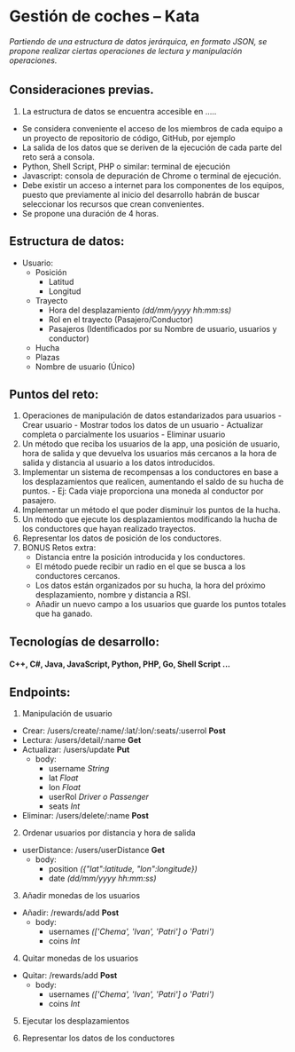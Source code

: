 Gestión de coches – Kata
========================

  ###### Partiendo de una estructura de datos jerárquica, en formato JSON, se propone realizar ciertas operaciones de lectura y manipulación operaciones.

Consideraciones previas.
-----------------------
  1. La estructura de datos se encuentra accesible en …..
  - Se considera conveniente el acceso de los miembros de cada equipo a un proyecto de repositorio de código, GitHub, por ejemplo
  - La salida de los datos que se deriven de la ejecución de cada parte del reto será a consola.  
  - Python, Shell Script, PHP o similar: terminal de ejecución
  - Javascript: consola de depuración de Chrome o terminal de ejecución.
  - Debe existir un acceso a internet para los componentes de los equipos, puesto que previamente al inicio del desarrollo habrán de buscar seleccionar los recursos que crean convenientes.
  - Se propone una duración de 4 horas.

Estructura de datos:
--------------------
* Usuario:
  - Posición
    - Latitud
    - Longitud
  - Trayecto
    - Hora del desplazamiento _(dd/mm/yyyy hh:mm:ss)_
    - Rol en el trayecto (Pasajero/Conductor)
    - Pasajeros (Identificados por su Nombre de usuario, usuarios y conductor)
  - Hucha
  - Plazas  
  - Nombre de usuario (Único)



Puntos del reto:
----------------
  1. Operaciones de manipulación de datos estandarizados para usuarios
    - Crear usuario
    - Mostrar todos los datos de un usuario
    - Actualizar completa o parcialmente los usuarios
    - Eliminar usuario
  2. Un método que reciba los usuarios de la app, una posición de usuario, hora de salida y que devuelva los usuarios más cercanos a la hora de salida y distancia al usuario a los datos introducidos.  
  3. Implementar un sistema de recompensas a los conductores en base a los desplazamientos que realicen, aumentando el saldo de su hucha de puntos.
    - Ej: Cada viaje proporciona una moneda al conductor por pasajero.
  4. Implementar un método el que poder disminuir los puntos de la hucha.
  5. Un método que ejecute los desplazamientos modificando la hucha de los conductores que hayan realizado trayectos.
  6. Representar los datos de posición de los conductores.
  7. BONUS Retos extra:
      - Distancia entre la posición introducida y los conductores.
      - El método puede recibir un radio en el que se busca a los conductores cercanos.
      - Los datos están organizados por su hucha, la hora del próximo desplazamiento, nombre y distancia a RSI.
      - Añadir un nuevo campo a los usuarios que guarde los puntos totales que ha ganado.


Tecnologías de desarrollo:
---------------------------
#### C++, C#, Java, JavaScript, Python, PHP, Go, Shell Script ...

Endpoints:
--------------
1. Manipulación de usuario
  - Crear: /users/create/:name/:lat/:lon/:seats/:userrol **Post**
  - Lectura: /users/detail/:name **Get**
  - Actualizar: /users/update **Put**
    - body:
      - username *String*
      - lat *Float*
      - lon *Float*
      - userRol *Driver o Passenger*
      - seats *Int*
  - Eliminar: /users/delete/:name **Post**
2. Ordenar usuarios por distancia y hora de salida
  - userDistance: /users/userDistance **Get**
    - body:
      - position *({"lat":latitude, "lon":longitude})*
      - date *(dd/mm/yyyy hh:mm:ss)*
3. Añadir monedas de los usuarios
  - Añadir: /rewards/add **Post**
    - body:
      - usernames *(['Chema', 'Ivan', 'Patri'] o 'Patri')*
      - coins *Int*
4. Quitar monedas de los usuarios
  - Quitar: /rewards/add **Post**
    - body:
      - usernames *(['Chema', 'Ivan', 'Patri'] o 'Patri')*
      - coins *Int*
5. Ejecutar los desplazamientos

6. Representar los datos de los conductores
